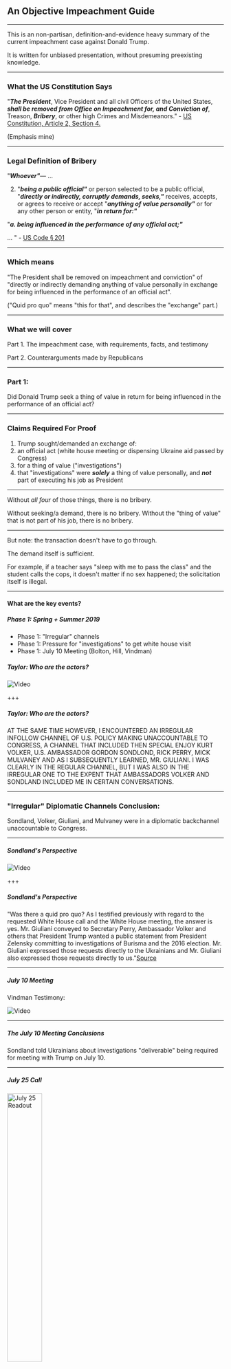 ## An Objective Impeachment Guide

---

This is an non-partisan, definition-and-evidence heavy summary of the current impeachment case against Donald Trump.

It is written for unbiased presentation, without presuming preexisting knowledge.

---

### What the US Constitution Says


"***The President***, Vice President and all civil Officers of the United States, ***shall be removed from Office on Impeachment for, and Conviction of***, Treason, ***Bribery***, or other high Crimes and Misdemeanors." - [US Constitution, Article 2, Section 4.](https://www.archives.gov/founding-docs/constitution-transcript#toc-section-4--2)

(Emphasis mine)

---

### Legal Definition of Bribery


"***Whoever"***—
...

2. "***being a public official"*** or person selected to be a public official, "***directly or indirectly, corruptly demands, seeks,"*** receives, accepts, or agrees to receive or accept "***anything of value personally"*** or for any other person or entity, "***in return for:"***

"***a. being influenced in the performance of any official act;"***

...
" - [US Code § 201](https://www.law.cornell.edu/uscode/text/18/201)

---

### Which means

"The President shall be removed on impeachment and conviction" of "directly or indirectly demanding anything of value personally in exchange for being influenced in the performance of an official act".

("Quid pro quo" means "this for that", and describes the "exchange" part.)

---

### What we will cover

Part 1. The impeachment case, with requirements, facts, and testimony

Part 2. Counterarguments made by Republicans

---

### Part 1:

Did Donald Trump seek a thing of value in return for being influenced in the performance of an official act?

---

### Claims Required For Proof

1. Trump sought/demanded an exchange of:
2. an official act (white house meeting or dispensing Ukraine aid passed by Congress)
3. for a thing of value ("investigations")
4. that "investigations" were ***solely*** a thing of value personally, and ***not*** part of executing his job as President

---

Without _all four_ of those things, there is no bribery.

Without seeking/a demand, there is no bribery.
Without the "thing of value" that is not part of his job, there is no bribery.

---

But note: the transaction doesn't have to go through.

The demand itself is sufficient.

For example, if a teacher says "sleep with me to pass the class" and the student calls the cops, it doesn't matter if no sex happened; the solicitation itself is illegal.

---

#### What are the key events?

##### Phase 1: Spring + Summer 2019

 * Phase 1: "Irregular" channels
 * Phase 1: Pressure for "investigations" to get white house visit
 * Phase 1: July 10 Meeting (Bolton, Hill, Vindman)


##### Taylor: Who are the actors?


![Video](https://www.youtube.com/embed/cdXAhuHhqUY?start=5503&end=5539)

+++

##### Taylor: Who are the actors?

AT THE SAME TIME HOWEVER, I
ENCOUNTERED AN IRREGULAR
INFOLLOW CHANNEL OF U.S. POLICY
MAKING UNACCOUNTABLE TO
CONGRESS, A CHANNEL THAT
INCLUDED THEN SPECIAL ENJOY KURT
VOLKER, U.S. AMBASSADOR GORDON
SONDLOND, RICK PERRY, MICK
MULVANEY AND AS I SUBSEQUENTLY
LEARNED, MR. GIULIANI.
I WAS CLEARLY IN THE REGULAR
CHANNEL, BUT I WAS ALSO IN THE
IRREGULAR ONE TO THE EXPENT THAT
AMBASSADORS VOLKER AND SONDLAND
INCLUDED ME IN CERTAIN
CONVERSATIONS.

---

### "Irregular" Diplomatic Channels Conclusion:

Sondland, Volker, Giuliani, and Mulvaney were in a diplomatic backchannel unaccountable to Congress.

---

##### Sondland's Perspective

![Video](https://www.youtube.com/embed/EkN4P7R5stE?start=5554&end=5612)

+++

##### Sondland's Perspective

"Was there a quid pro quo? As I testified previously with regard to the requested White House call and the White House meeting, the answer is yes. Mr. Giuliani conveyed to Secretary Perry, Ambassador Volker and others that President Trump wanted a public statement from President Zelensky committing to investigations of Burisma and the 2016 election. Mr. Giuliani expressed those requests directly to the Ukrainians and Mr. Giuliani also expressed those requests directly to us."[Source](https://youtu.be/EkN4P7R5stE?t=5554)

---

##### July 10 Meeting

Vindman Testimony:

![Video](https://www.youtube.com/embed/GqRfRrhtAZs?start=5694&end=5758)


---

##### The July 10 Meeting Conclusions

Sondland told Ukrainians about investigations "deliverable" being required for meeting with Trump on July 10.

---

##### July 25 Call

<img src="assets/img/july_25_call.png" alt="July 25 Readout" height="40%" width="40%">

---

##### Holmes: Sondland said "big stuff that benefits the president, Biden investigaton"


![Video](https://www.youtube.com/embed/MpTIb_HubrY?start=5098&end=5135)
(July 26th?)
+++

##### Sondland: Was the aid withheld to induce investigation announcement?

I TOOK THE OPPORTUNITY TO ASK
HIM FOR HIS CANDID IMPRESSION OF
THE PRESIDENT'S VIEWS ON
UKRAINE.
IN PARTICULAR, I ASKED
AMBASSADOR SONDLAND IF IT WAS
TRUE THAT THE PRESIDENT DID NOT
GIVE AN EXPLETIVE ABOUT UKRAINE.
AMBASSADOR SONDLAND AGREED THE
PRESIDENT DID NOT GIVE AN
EXPLETIVE ABOUT UKRAINE.
I ASKED WHY NOT.
AMBASSADOR SONDLAND STATED THE
PRESIDENT ONLY CARES ABOUT BIG
STUFF.
I NOTED THERE WAS BIG STUFF
GOING ON IN UKRAINE, LIKE A WAR
WITH RUSSIA.
AMBASSADOR SONDLAND REPLIED HE
MEANT BIG STUFF THAT BENEFITS
THE PRESIDENT, LIKE THE BIDEN
INVESTIGATION, THAT MR. GIULIANI
WAS PUSHING.
THE CONVERSATION THEN MOVED ON
TO OTHER TOPICS.

---

##### Mulvaney:  Was the aid withheld to induce investigation announcement?

Mulvaney's Press Conference:

![Video](https://www.youtube.com/embed/LKRjDdIGWU4?start=144&end=165)

+++

##### Mulvaney: Was the aid withheld to induce investigation announcement?


report demand for an investigation into
the Democrats was part of the reason
that he it was on to withhold funding to
Ukraine we look back to what happened in
2016

certainly was was part of the thing that
he was worried about in corruption with
that nation and that is absolutely a
broken yeah which which ultimately then
flowed by the way there was a report

---

##### Sondland: Was the aid withheld to induce investigation announcement?

Sondland Testimony:

![Video](https://www.youtube.com/embed/EkN4P7R5stE?start=4409&end=4442)

+++

##### Sondland: Was the aid withheld to induce investigation announcement?

I TRIED DILIGENTLY TO ASK WHY
THE AID WAS SUSPENDED BUT I
NEVER RECEIVED A CLEAR ANSWER.
STILL HAVEN'T TO THIS DAY.
IN THE ABSENCE OF ANY CREDIBLE
EXPLANATION FOR THE SUSPENSION
OF AID, I LATER CAME TO BELIEVE
THAT THE RESUMPTION OF SECURITY
AID WOULD NOT OCCUR UNTIL THERE
WAS A PUBLIC STATEMENT FROM
UKRAINE COMMITTING TO THE
INVESTIGATIONS OF THE 2016
ELECTIONS AND BURISMA AS
MR. GIULIANI HAD DEMANDED.

---


##### Morrison on Sondland: Was the aid withheld to induce investigation announcement?

Morrison's Testimony:

![Video](https://www.youtube.com/embed/HAI39mb3QaI?start=5516&end=5536)
(September meeting with Yermak)
+++

##### Morrison on Sondland: Was the aid withheld to induce investigation announcement?


"WHAT DID AMBASSADOR SONDLAND
TELL YOU THAT HE TOLD MR.
YERMAK?"

"THAT THE UKRAINIANS WOULD
HAVE TO HAVE THE PROSECUTOR
GENERAL MAKE A STATEMENT WITH
RESPECT TO THE INVESTIGATIONS AS
A CONDITION OF HAVING THE AID
LIFTED."

---





